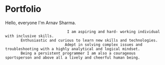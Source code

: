 # Portfolio

Hello, everyone I'm Arnav Sharma.

                                I am aspiring and hard- working individual with inclusive skills.
           Enthusiastic and curious to learn new skills and technologies.
                               Adept in solving complex issues and troubleshooting with a highly analytical and logical mindset.
           Being a persistent programmer I am also a courageous sportsperson and above all a lively and cheerful human being.
